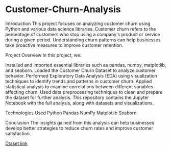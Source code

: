# Customer-Churn-Analysis

Introduction
This project focuses on analyzing customer churn using Python and various data science libraries. Customer churn refers to the percentage of customers who stop using a company's product or service during a given period. Understanding churn patterns can help businesses take proactive measures to improve customer retention.

Project Overview
In this project, we:

Installed and imported essential libraries such as pandas, numpy, matplotlib, and seaborn.
Loaded the Customer Churn Dataset to analyze customer behavior.
Performed Exploratory Data Analysis (EDA) using visualization techniques to identify trends and patterns in customer churn.
Applied statistical analysis to examine correlations between different variables affecting churn.
Used data preprocessing techniques to clean and prepare the dataset for further analysis.
This repository contains the Jupyter Notebook with the full analysis, along with datasets and visualizations.

Technologies Used
Python
Pandas
NumPy
Matplotlib
Seaborn

Conclusion
The insights gained from this analysis can help businesses develop better strategies to reduce churn rates and improve customer satisfaction.


[Dtaset link](https://www.kaggle.com/datasets/blastchar/telco-customer-churn)
